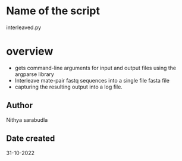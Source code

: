 # Name of the script
interleaved.py

# overview
- gets command-line arguments for input and output files using the argparse library
- Interleave mate-pair fastq sequences into a single file fasta file 
- capturing the resulting output into a log file.
 
## Author
Nithya sarabudla

## Date created
31-10-2022
